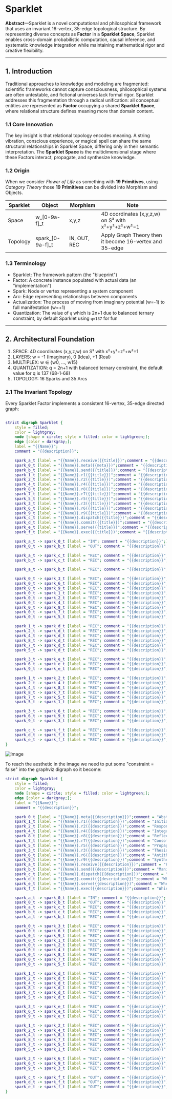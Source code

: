 # **Sparklet**

**Abstract**—Sparklet is a novel computational and philosophical framework that uses an invariant 16-vertex, 35-edge topological structure. By representing diverse concepts as **Factor** in a **Sparklet Space**, Sparklet enables cross-domain probabilistic computation, causal inference, and systematic knowledge integration while maintaining mathematical rigor and creative flexibility.

---

## 1. Introduction

Traditional approaches to knowledge and modeling are fragmented: scientific frameworks cannot capture consciousness, philosophical systems are often untestable, and fictional universes lack formal rigor. Sparklet addresses this fragmentation through a radical unification: all conceptual entities are represented as **Factor** occupying a shared **Sparklet Space**, where relational structure defines meaning more than domain content.

### 1.1 Core Innovation

The key insight is that relational topology encodes meaning. A string vibration, conscious experience, or magical spell can share the same structural relationships in Sparklet Space, differing only in their semantic interpretation. The **Sparklet Space** is the multidimensional stage where these Factors interact, propagate, and synthesize knowledge.

### 1.2 Origin

When we consider _Flower of Life_ as something with **19 Primitives**, using _Category Theory_ those **19 Primitives** can be divided into Morphism and Objects.

| Sparklet | Object | Morphism | Note |
| --- | --- | --- | --- |
| Space | w_[0-9a-f]_t | x,y,z | 4D coordinates (x,y,z,w) on S³ with x²+y²+z²+w²=1 |
| Topology | spark_[0-9a-f]_t | IN, OUT, REC | Apply Graph Theory then it become 16-vertex and 35-edge |

### 1.3 Terminology

- Sparklet: The framework pattern (the "blueprint")
- Factor: A concrete instance populated with actual data (an "implementation")
- Spark: Node or vertex representing a system component
- Arc: Edge representing relationships between components
- Actualization: The process of moving from imaginary potential (w=-1) to full manifestation (w=+1)
- Quantization: The value of `q` which is 2n+1 due to balanced ternary constraint, by default Sparklet using `q=137` for fun

---

## 2. Architectural Foundation

1. SPACE: 4D coordinates (x,y,z,w) on S³ with x²+y²+z²+w²=1
2. LAYERS: w = -1 (Imaginary), 0 (Idea), +1 (Real)
3. MULTIPLEX: w ∈ {w0, ..., w15}
4. QUANTIZATION: q = 2n+1 with balanced ternary constraint, the default value for q is 137 (68-1-68)
5. TOPOLOGY: 16 Sparks and 35 Arcs

### 2.1 The Invariant Topology

Every Sparklet Factor implements a consistent 16-vertex, 35-edge directed graph:

```dot

strict digraph Sparklet {
    style = filled;
    color = lightgray;
    node [shape = circle; style = filled; color = lightgreen;];
    edge [color = darkgray;];
    label = "{{Name}}";
    comment = "{{description}}";

    spark_a_t [label = "{{Name}}.receive({{title}})";comment = "{{description}}";];
    spark_0_t [label = "{{Name}}.meta({{meta}})";comment = "{{description}}";];
    spark_b_t [label = "{{Name}}.send({{title}})";comment = "{{description}}";];
    spark_1_t [label = "{{Name}}.r1({{title}})";comment = "{{description}}";];
    spark_2_t [label = "{{Name}}.r2({{title}})";comment = "{{description}}";];
    spark_4_t [label = "{{Name}}.r4({{title}})";comment = "{{description}}";];
    spark_8_t [label = "{{Name}}.r8({{title}})";comment = "{{description}}";];
    spark_7_t [label = "{{Name}}.r7({{title}})";comment = "{{description}}";];
    spark_5_t [label = "{{Name}}.r5({{title}})";comment = "{{description}}";];
    spark_3_t [label = "{{Name}}.r3({{title}})";comment = "{{description}}";];
    spark_6_t [label = "{{Name}}.r6({{title}})";comment = "{{description}}";];
    spark_9_t [label = "{{Name}}.r9({{title}})";comment = "{{description}}";];
    spark_c_t [label = "{{Name}}.dispatch({{title}})";comment = "{{description}}";];
    spark_d_t [label = "{{Name}}.commit({{title}})";comment = "{{description}}";];
    spark_e_t [label = "{{Name}}.serve({{title}})";comment = "{{description}}";];
    spark_f_t [label = "{{Name}}.exec({{title}})";comment = "{{description}}";];

    spark_a_t -> spark_0_t [label = "IN"; comment = "{{description}}";];
    spark_0_t -> spark_b_t [label = "OUT"; comment = "{{description}}";];

    spark_a_t -> spark_c_t [label = "REC"; comment = "{{description}}";];
    spark_b_t -> spark_c_t [label = "REC"; comment = "{{description}}";];

    spark_a_t -> spark_b_t [label = "REC"; comment = "{{description}}";];

    spark_0_t -> spark_3_t [label = "REC"; comment = "{{description}}";];
    spark_0_t -> spark_6_t [label = "REC"; comment = "{{description}}";];
    spark_0_t -> spark_9_t [label = "REC"; comment = "{{description}}";];
    spark_0_t -> spark_1_t [label = "REC"; comment = "{{description}}";];
    spark_0_t -> spark_2_t [label = "REC"; comment = "{{description}}";];
    spark_0_t -> spark_4_t [label = "REC"; comment = "{{description}}";];
    spark_0_t -> spark_8_t [label = "REC"; comment = "{{description}}";];
    spark_0_t -> spark_7_t [label = "REC"; comment = "{{description}}";];
    spark_0_t -> spark_5_t [label = "REC"; comment = "{{description}}";];

    spark_1_t -> spark_d_t [label = "REC"; comment = "{{description}}";];
    spark_2_t -> spark_d_t [label = "REC"; comment = "{{description}}";];
    spark_4_t -> spark_d_t [label = "REC"; comment = "{{description}}";];
    spark_8_t -> spark_d_t [label = "REC"; comment = "{{description}}";];
    spark_7_t -> spark_d_t [label = "REC"; comment = "{{description}}";];
    spark_5_t -> spark_d_t [label = "REC"; comment = "{{description}}";];

    spark_3_t -> spark_e_t [label = "REC"; comment = "{{description}}";];
    spark_6_t -> spark_e_t [label = "REC"; comment = "{{description}}";];
    spark_9_t -> spark_e_t [label = "REC"; comment = "{{description}}";];

    spark_1_t -> spark_2_t [label = "REC"; comment = "{{description}}";];
    spark_2_t -> spark_4_t [label = "REC"; comment = "{{description}}";];
    spark_4_t -> spark_8_t [label = "REC"; comment = "{{description}}";];
    spark_8_t -> spark_7_t [label = "REC"; comment = "{{description}}";];
    spark_7_t -> spark_5_t [label = "REC"; comment = "{{description}}";];
    spark_5_t -> spark_1_t [label = "REC"; comment = "{{description}}";];

    spark_3_t -> spark_6_t [label = "REC"; comment = "{{description}}";];
    spark_6_t -> spark_9_t [label = "REC"; comment = "{{description}}";];
    spark_9_t -> spark_3_t [label = "REC"; comment = "{{description}}";];

    spark_c_t -> spark_f_t [label = "REC"; comment = "{{description}}";];
    spark_d_t -> spark_f_t [label = "REC"; comment = "{{description}}";];
    spark_e_t -> spark_f_t [label = "REC"; comment = "{{description}}";];
}

````

![Image](sparklet.svg)

To reach the aesthetic in the image we need to put some "constraint = false" into the graphviz digraph so it become:

```dot
strict digraph Sparklet {
    style = filled;
    color = lightgray;
    node [shape = circle; style = filled; color = lightgreen;];
    edge [color = darkgray;];
    label = "{{Name}}";
    comment = "{{description}}";

    spark_0_t [label = "{{Name}}.meta({{description}})";comment = "Abstract: {{description}}";shape = doublecircle;color = darkgray;];
    spark_1_t [label = "{{Name}}.r1({{description}})";comment = "Initiation: {{description}}";color = darkgreen;];
    spark_2_t [label = "{{Name}}.r2({{description}})";comment = "Response: {{description}}";color = darkgreen;];
    spark_4_t [label = "{{Name}}.r4({{description}})";comment = "Integration: {{description}}";color = darkgreen;];
    spark_8_t [label = "{{Name}}.r8({{description}})";comment = "Reflection: {{description}}";color = darkgreen;];
    spark_7_t [label = "{{Name}}.r7({{description}})";comment = "Consolidation: {{description}}";color = darkgreen;];
    spark_5_t [label = "{{Name}}.r5({{description}})";comment = "Propagation: {{description}}";color = darkgreen;];
    spark_3_t [label = "{{Name}}.r3({{description}})";comment = "Thesis: {{description}}";color = darkblue;];
    spark_6_t [label = "{{Name}}.r6({{description}})";comment = "Antithesis: {{description}}";color = darkblue;];
    spark_9_t [label = "{{Name}}.r9({{description}})";comment = "Synthesis: {{description}}";color = darkblue;];
    spark_a_t [label = "{{Name}}.receive({{description}})";comment = "Potential: {{description}}";shape = invtriangle;color = darkred;];
    spark_b_t [label = "{{Name}}.send({{description}})";comment = "Manifest: {{description}}";shape = triangle;color = darkred;];
    spark_c_t [label = "{{Name}}.dispatch({{description}})";comment = "Why-Who: {{description}}";shape = doublecircle;color = darkred;];
    spark_d_t [label = "{{Name}}.commit({{description}})";comment = "What-How: {{description}}";shape = doublecircle;color = darkgreen;];
    spark_e_t [label = "{{Name}}.serve({{description}})";comment = "When-Where: {{description}}";shape = doublecircle;color = darkblue;];
    spark_f_t [label = "{{Name}}.exec({{description}})";comment = "Which-Closure: {{description}}";shape = doublecircle;color = lightgray;];

    spark_a_t -> spark_0_t [label = "IN"; comment = "{{description}}"; color = darkred; constraint = false;];
    spark_0_t -> spark_b_t [label = "OUT"; comment = "{{description}}"; color = darkred;];
    spark_a_t -> spark_c_t [label = "REC"; comment = "{{description}}"; color = darkred; dir = both;];
    spark_b_t -> spark_c_t [label = "REC"; comment = "{{description}}"; color = darkred; dir = both;];
    spark_a_t -> spark_b_t [label = "REC"; comment = "{{description}}"; color = darkred; dir = both; style = dashed; constraint = false;];

    spark_0_t -> spark_3_t [label = "REC"; comment = "{{description}}"; color = darkblue; dir = both;];
    spark_0_t -> spark_6_t [label = "REC"; comment = "{{description}}"; color = darkblue; dir = both;];
    spark_0_t -> spark_9_t [label = "REC"; comment = "{{description}}"; color = darkblue; dir = both;];
    spark_0_t -> spark_1_t [label = "REC"; comment = "{{description}}"; color = darkgreen; dir = both;];
    spark_0_t -> spark_2_t [label = "REC"; comment = "{{description}}"; color = darkgreen; dir = both;];
    spark_0_t -> spark_4_t [label = "REC"; comment = "{{description}}"; color = darkgreen; dir = both;];
    spark_0_t -> spark_8_t [label = "REC"; comment = "{{description}}"; color = darkgreen; dir = both;];
    spark_0_t -> spark_7_t [label = "REC"; comment = "{{description}}"; color = darkgreen; dir = both;];
    spark_0_t -> spark_5_t [label = "REC"; comment = "{{description}}"; color = darkgreen; dir = both;];

    spark_1_t -> spark_d_t [label = "REC"; comment = "{{description}}"; color = darkgreen; dir = both;];
    spark_2_t -> spark_d_t [label = "REC"; comment = "{{description}}"; color = darkgreen; dir = both;];
    spark_4_t -> spark_d_t [label = "REC"; comment = "{{description}}"; color = darkgreen; dir = both;];
    spark_8_t -> spark_d_t [label = "REC"; comment = "{{description}}"; color = darkgreen; dir = both;];
    spark_7_t -> spark_d_t [label = "REC"; comment = "{{description}}"; color = darkgreen; dir = both;];
    spark_5_t -> spark_d_t [label = "REC"; comment = "{{description}}"; color = darkgreen; dir = both;];

    spark_3_t -> spark_e_t [label = "REC"; comment = "{{description}}"; color = darkblue; dir = both;];
    spark_6_t -> spark_e_t [label = "REC"; comment = "{{description}}"; color = darkblue; dir = both;];
    spark_9_t -> spark_e_t [label = "REC"; comment = "{{description}}"; color = darkblue; dir = both;];

    spark_1_t -> spark_2_t [label = "REC"; comment = "{{description}}"; color = darkgreen; dir = both; style = dashed; constraint = false;];
    spark_2_t -> spark_4_t [label = "REC"; comment = "{{description}}"; color = darkgreen; dir = both; style = dashed; constraint = false;];
    spark_4_t -> spark_8_t [label = "REC"; comment = "{{description}}"; color = darkgreen; dir = both; style = dashed; constraint = false;];
    spark_8_t -> spark_7_t [label = "REC"; comment = "{{description}}"; color = darkgreen; dir = both; style = dashed; constraint = false;];
    spark_7_t -> spark_5_t [label = "REC"; comment = "{{description}}"; color = darkgreen; dir = both; style = dashed; constraint = false;];
    spark_5_t -> spark_1_t [label = "REC"; comment = "{{description}}"; color = darkgreen; dir = both; style = dashed; constraint = false;];

    spark_3_t -> spark_6_t [label = "REC"; comment = "{{description}}"; color = darkblue; dir = both; style = dashed; constraint = false;];
    spark_6_t -> spark_9_t [label = "REC"; comment = "{{description}}"; color = darkblue; dir = both; style = dashed; constraint = false;];
    spark_9_t -> spark_3_t [label = "REC"; comment = "{{description}}"; color = darkblue; dir = both; style = dashed; constraint = false;];

    spark_c_t -> spark_f_t [label = "OUT"; comment = "{{description}}"; color = darkred; dir = both;];
    spark_d_t -> spark_f_t [label = "OUT"; comment = "{{description}}"; color = darkgreen; dir = both;];
    spark_e_t -> spark_f_t [label = "OUT"; comment = "{{description}}"; color = darkblue; dir = both;];
}
```
